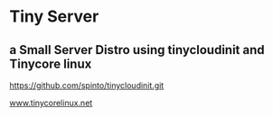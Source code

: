 # Tiny Server

## a Small Server Distro using tinycloudinit and Tinycore linux

https://github.com/spinto/tinycloudinit.git

www.tinycorelinux.net
